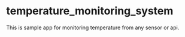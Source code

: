 # temperature_monitoring_system
This is sample app for monitoring temperature from any sensor or api.
